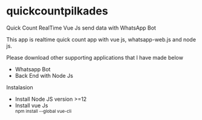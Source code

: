 # quickcountpilkades
Quick Count RealTime Vue Js send data with WhatsApp Bot

This app is realtime quick count app with vue js, whatsapp-web.js and node js.

Please download other supporting applications that I have made below

- Whatsapp Bot 
- Back End with Node Js 


Instalasion 
- Install Node JS version >=12
- Install vue Js   	
  <sup>npm install --global vue-cli</sup>
